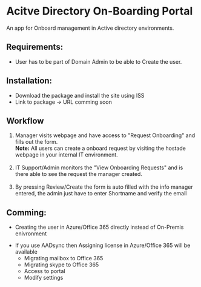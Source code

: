 # Acitve Directory On-Boarding Portal

An app for Onboard management in Active directory environments.


  
## **Requirements:**
* User has to be part of Domain Admin to be able to Create the user.


## **Installation:**
- Download the package and install the site using ISS
- Link to package -> URL comming soon

## **Workflow**
1. Manager visits webpage and have access to "Request Onboarding" and fills out the form.\
**Note:** All users can create a onboard request by visiting the hostade webpage in your internal IT environment.<br/><br/>
2. IT Support/Admin monitors the "View Onboarding Requests" and is there able to see the request the manager created.<br/><br/>
3. By pressing Review/Create the form is auto filled with the info manager entered, the admin just have to enter Shortname and verify the email<br/>

## **Comming:**
- Creating the user in Azure/Office 365 directly instead of On-Premis enivronment

* If you use AADsync then Assigning license in Azure/Office 365 will be available
  - Migrating mailbox to Office 365
  - Migrating skype to Office 365
  - Access to portal
  - Modify settings 
